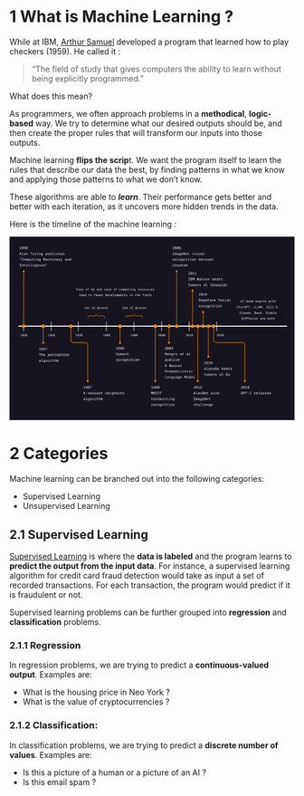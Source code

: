 # 1 What is Machine Learning ?

While at IBM, [Arthur Samuel](https://en.wikipedia.org/wiki/Arthur_Samuel) developed a program that learned how to play checkers (1959). He called it :

> “The field of study that gives computers the ability to learn without being explicitly programmed.”

What does this mean?

As programmers, we often approach problems in a **methodical**, **logic-based** way. We try to determine what our desired outputs should be, and then create the proper rules that will transform our inputs into those outputs.

Machine learning **flips the scrip**t. We want the program itself to learn the rules that describe our data the best, by finding patterns in what we know and applying those patterns to what we don’t know.

These algorithms are able to **_learn_**. Their performance gets better and better with each iteration, as it uncovers more hidden trends in the data.

Here is the timeline of the machine learning : 

![](./imgs/timeline.png)

# 2 Categories

Machine learning can be branched out into the following categories:

- Supervised Learning
- Unsupervised Learning

## 2.1 Supervised Learning

[Supervised Learning](https://www.codecademy.com/article/machine-learning-supervised-vs-unsupervised) is where the **data is labeled** and the program learns to **predict the output from the input data**. For instance, a supervised learning algorithm for credit card fraud detection would take as input a set of recorded transactions. For each transaction, the program would predict if it is fraudulent or not.

Supervised learning problems can be further grouped into **regression** and **classification** problems.

### 2.1.1 Regression

In regression problems, we are trying to predict a **continuous-valued output**. Examples are:

- What is the housing price in Neo York ?
- What is the value of cryptocurrencies ?

### 2.1.2 Classification:

In classification problems, we are trying to predict a **discrete number of values**. Examples are:

- Is this a picture of a human or a picture of an AI ?
- Is this email spam ?

